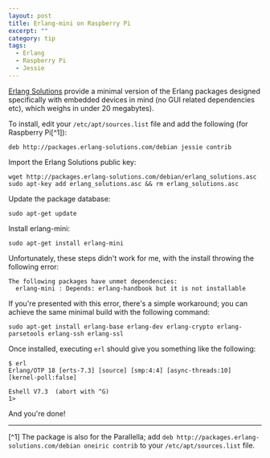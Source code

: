 ```yaml
---
layout: post
title: Erlang-mini on Raspberry Pi
excerpt: ""
category: tip
tags:
  - Erlang
  - Raspberry Pi
  - Jessie
---
```

[Erlang Solutions](http://erlang-solutions.com) provide a minimal version of the Erlang packages
designed specifically with embedded devices in mind (no GUI related dependencies etc), 
which weighs in under 20 megabytes).

To install, edit your `/etc/apt/sources.list` file and add the following (for Raspberry Pi[^1]):

    deb http://packages.erlang-solutions.com/debian jessie contrib
    
Import the Erlang Solutions public key:

    wget http://packages.erlang-solutions.com/debian/erlang_solutions.asc
    sudo apt-key add erlang_solutions.asc && rm erlang_solutions.asc
    
Update the package database:

    sudo apt-get update
    
Install erlang-mini:

    sudo apt-get install erlang-mini

Unfortunately, these steps didn't work for me, with the install throwing the following error:

    The following packages have unmet dependencies:
      erlang-mini : Depends: erlang-handbook but it is not installable
      
If you're presented with this error, there's a simple workaround; you can achieve the
same minimal build with the following command:

    sudo apt-get install erlang-base erlang-dev erlang-crypto erlang-parsetools erlang-ssh erlang-ssl
    
Once installed, executing `erl` should give you something like the following:

    $ erl
    Erlang/OTP 18 [erts-7.3] [source] [smp:4:4] [async-threads:10] [kernel-poll:false]

    Eshell V7.3  (abort with ^G)
    1>
    
And you're done!

***

[^1] The package is also for the Parallella; add 
`deb http://packages.erlang-solutions.com/debian oneiric contrib` to your 
`/etc/apt/sources.list` file.

